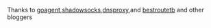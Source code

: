 Thanks to [goagent](https://code.google.com/p/goagent/),[shadowsocks](http://www.shadowsocks.org/),[dnsproxy](https://github.com/phuslu/dnsproxy),and [bestroutetb](https://github.com/ashi009/bestroutetb) and other bloggers
